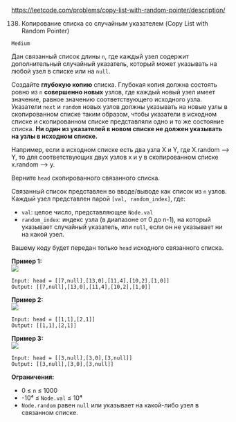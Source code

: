https://leetcode.com/problems/copy-list-with-random-pointer/description/

138. Копирование списка со случайным указателем (Copy List with Random Pointer)

`Medium`

Дан связанный список длины `n`, где каждый узел содержит дополнительный случайный указатель, который может указывать на любой узел в списке или на `null`.

Создайте **глубокую копию** списка. Глубокая копия должна состоять ровно из `n` **совершенно новых** узлов, где каждый новый узел имеет значение, равное значению соответствующего исходного узла. Указатели `next` и `random` новых узлов должны указывать на новые узлы в скопированном списке таким образом, чтобы указатели в исходном списке и скопированном списке представляли одно и то же состояние списка. **Ни один из указателей в новом списке не должен указывать на узлы в исходном списке.**

Например, если в исходном списке есть два узла X и Y, где X.random --> Y, то для соответствующих двух узлов x и y в скопированном списке x.random --> y.

Верните `head` скопированного связанного списка.

Связанный список представлен во вводе/выводе как список из `n` узлов. Каждый узел представлен парой `[val, random_index]`, где:

*   `val`: целое число, представляющее `Node.val`
*   `random_index`: индекс узла (в диапазоне от 0 до n-1), на который указывает случайный указатель, или `null`, если он не указывает ни на какой узел.

Вашему коду будет передан только `head` исходного связанного списка.

**Пример 1:**\
![](https://assets.leetcode.com/uploads/2019/12/18/e1.png)
```
Input: head = [[7,null],[13,0],[11,4],[10,2],[1,0]]
Output: [[7,null],[13,0],[11,4],[10,2],[1,0]]
```

**Пример 2:**\
![](https://assets.leetcode.com/uploads/2019/12/18/e2.png)
```
Input: head = [[1,1],[2,1]]
Output: [[1,1],[2,1]]
```

**Пример 3:**\
![](https://assets.leetcode.com/uploads/2019/12/18/e3.png)
```
Input: head = [[3,null],[3,0],[3,null]]
Output: [[3,null],[3,0],[3,null]]
```

**Ограничения:**

*   0 ≤ `n` ≤ 1000
*   -10⁴ ≤ `Node.val` ≤ 10⁴
*   `Node.random` равен `null` или указывает на какой-либо узел в связанном списке.